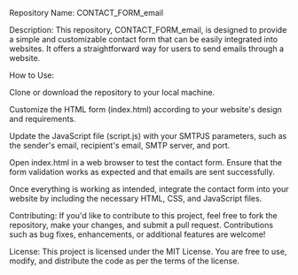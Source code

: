 Repository Name: CONTACT_FORM_email

Description:
This repository, CONTACT_FORM_email, is designed to provide a simple and customizable contact form that can be easily integrated into websites. It offers a straightforward way for users to send emails through a website.

How to Use:

Clone or download the repository to your local machine.

Customize the HTML form (index.html) according to your website's design and requirements.

Update the JavaScript file (script.js) with your SMTPJS parameters, such as the sender's email, recipient's email, SMTP server, and port.

Open index.html in a web browser to test the contact form. Ensure that the form validation works as expected and that emails are sent successfully.

Once everything is working as intended, integrate the contact form into your website by including the necessary HTML, CSS, and JavaScript files.

Contributing:
If you'd like to contribute to this project, feel free to fork the repository, make your changes, and submit a pull request. Contributions such as bug fixes, enhancements, or additional features are welcome!

License:
This project is licensed under the MIT License. You are free to use, modify, and distribute the code as per the terms of the license.
